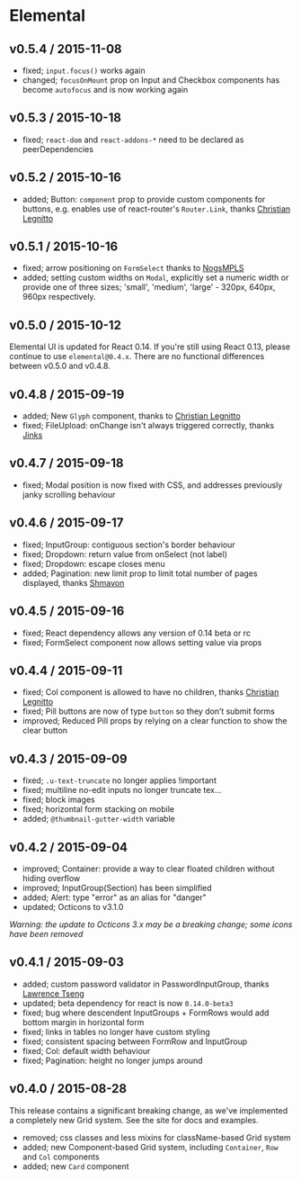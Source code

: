 # Elemental

## v0.5.4 / 2015-11-08

* fixed; `input.focus()` works again
* changed; `focusOnMount` prop on Input and Checkbox components has become `autofocus` and is now working again

## v0.5.3 / 2015-10-18

* fixed; `react-dom` and `react-addons-*` need to be declared as peerDependencies

## v0.5.2 / 2015-10-16

* added; Button: `component` prop to provide custom components for buttons, e.g. enables use of react-router's `Router.Link`, thanks [Christian Legnitto](https://github.com/LegNeato)

## v0.5.1 / 2015-10-16

* fixed; arrow positioning on `FormSelect` thanks to [NogsMPLS](https://github.com/NogsMPLS)
* added; setting custom widths on `Modal`, explicitly set a numeric width or provide one of three sizes; 'small', 'medium', 'large' - 320px, 640px, 960px respectively.

## v0.5.0 / 2015-10-12

Elemental UI is updated for React 0.14. If you're still using React 0.13, please continue to use `elemental@0.4.x`. There are no functional differences between v0.5.0 and v0.4.8.

## v0.4.8 / 2015-09-19

* added; New `Glyph` component, thanks to [Christian Legnitto](https://github.com/LegNeato)
* fixed; FileUpload: onChange isn't always triggered correctly, thanks [Jinks](https://github.com/JinksPeng)

## v0.4.7 / 2015-09-18

* fixed; Modal position is now fixed with CSS, and addresses previously janky scrolling behaviour

## v0.4.6 / 2015-09-17

* fixed; InputGroup: contiguous section's border behaviour
* fixed; Dropdown: return value from onSelect (not label)
* fixed; Dropdown: escape closes menu
* added; Pagination: new limit prop to limit total number of pages displayed, thanks [Shmavon](https://github.com/MunGell)

## v0.4.5 / 2015-09-16

* fixed; React dependency allows any version of 0.14 beta or rc
* fixed; FormSelect component now allows setting value via props

## v0.4.4 / 2015-09-11

* fixed; Col component is allowed to have no children, thanks [Christian Legnitto](https://github.com/LegNeato)
* fixed; Pill buttons are now of type `button` so they don’t submit forms
* improved; Reduced Pill props by relying on a clear function to show the clear button

## v0.4.3 / 2015-09-09

* fixed; `.u-text-truncate` no longer applies !important
* fixed; multiline no-edit inputs no longer truncate tex...
* fixed; block images
* fixed; horizontal form stacking on mobile
* added; `@thumbnail-gutter-width` variable

## v0.4.2 / 2015-09-04

* improved; Container: provide a way to clear floated children without hiding overflow
* improved; InputGroup(Section) has been simplified
* added; Alert: type "error" as an alias for "danger"
* updated; Octicons to v3.1.0

_Warning: the update to Octicons 3.x may be a breaking change; some icons have been removed_

## v0.4.1 / 2015-09-03

* added; custom password validator in PasswordInputGroup, thanks [Lawrence Tseng](https://github.com/teaualune)
* updated; beta dependency for react is now `0.14.0-beta3`
* fixed; bug where descendent InputGroups + FormRows would add bottom margin in horizontal form
* fixed; links in tables no longer have custom styling
* fixed; consistent spacing between FormRow and InputGroup
* fixed; Col: default width behaviour
* fixed; Pagination: height no longer jumps around

## v0.4.0 / 2015-08-28

This release contains a significant breaking change, as we've implemented a completely new Grid system. See the site for docs and examples.

* removed; css classes and less mixins for className-based Grid system
* added; new Component-based Grid system, including `Container`, `Row` and `Col` components
* added; new `Card` component
